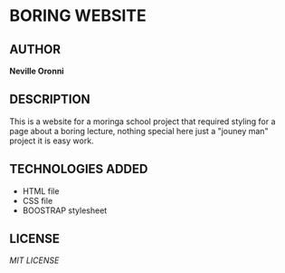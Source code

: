# BORING WEBSITE

## AUTHOR
**Neville Oronni**

## DESCRIPTION
This is a website for a moringa school project that required styling for a page
about a boring lecture, nothing special here just a "jouney man" project it is
easy work.

## TECHNOLOGIES ADDED
* HTML file
* CSS file
* BOOSTRAP stylesheet

## LICENSE
*MIT LICENSE*

